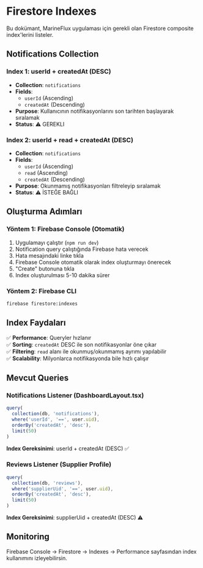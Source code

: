 # Firestore Indexes

Bu dokümant, MarineFlux uygulaması için gerekli olan Firestore composite index'lerini listeler.

## Notifications Collection

### Index 1: userId + createdAt (DESC)
- **Collection**: `notifications`
- **Fields**:
  - `userId` (Ascending)
  - `createdAt` (Descending)
- **Purpose**: Kullanıcının notifikasyonlarını son tarihten başlayarak sıralamak
- **Status**: ⚠️ GEREKLI

### Index 2: userId + read + createdAt (DESC)
- **Collection**: `notifications`
- **Fields**:
  - `userId` (Ascending)
  - `read` (Ascending)
  - `createdAt` (Descending)
- **Purpose**: Okunmamış notifikasyonları filtreleyip sıralamak
- **Status**: ⚠️ İSTEĞE BAĞLI

## Oluşturma Adımları

### Yöntem 1: Firebase Console (Otomatik)
1. Uygulamayı çalıştır (`npm run dev`)
2. Notification query çalıştığında Firebase hata verecek
3. Hata mesajındaki linke tıkla
4. Firebase Console otomatik olarak index oluşturmayı önerecek
5. "Create" butonuna tıkla
6. Index oluşturulması 5-10 dakika sürer

### Yöntem 2: Firebase CLI
```bash
firebase firestore:indexes
```

## Index Faydaları

✅ **Performance**: Queryler hızlanır  
✅ **Sorting**: `createdAt` DESC ile son notifikasyonlar öne çıkar  
✅ **Filtering**: `read` alanı ile okunmuş/okunmamış ayrımı yapılabilir  
✅ **Scalability**: Milyonlarca notifikasyonda bile hızlı çalışır

## Mevcut Queries

### Notifications Listener (DashboardLayout.tsx)
```typescript
query(
  collection(db, 'notifications'),
  where('userId', '==', user.uid),
  orderBy('createdAt', 'desc'),
  limit(50)
)
```
**Index Gereksinimi**: userId + createdAt (DESC) ✅

### Reviews Listener (Supplier Profile)
```typescript
query(
  collection(db, 'reviews'),
  where('supplierUid', '==', user.uid),
  orderBy('createdAt', 'desc'),
  limit(50)
)
```
**Index Gereksinimi**: supplierUid + createdAt (DESC) ⚠️

## Monitoring

Firebase Console → Firestore → Indexes → Performance sayfasından index kullanımını izleyebilirsin.
